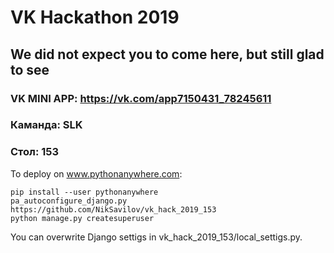 # VK Hackathon 2019
## We did not expect you to come here, but still glad to see

### VK MINI APP: https://vk.com/app7150431_78245611
### Каманда: SLK
### Cтол: 153 


To deploy on www.pythonanywhere.com:

```
pip install --user pythonanywhere
pa_autoconfigure_django.py https://github.com/NikSavilov/vk_hack_2019_153
python manage.py createsuperuser
```

You can overwrite Django settigs in vk_hack_2019_153/local_settigs.py.
